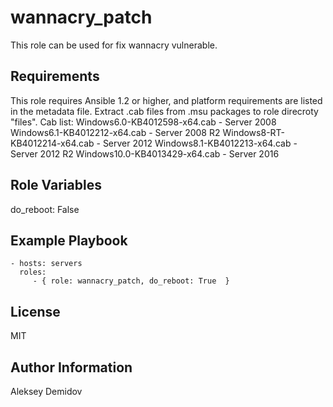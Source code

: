 wannacry_patch
=========

This role can be used for fix wannacry vulnerable.

Requirements
------------

This role requires Ansible 1.2 or higher, and platform requirements are listed in the metadata file.
Extract .cab files from .msu packages to role direcroty "files".
Cab list:
Windows6.0-KB4012598-x64.cab   - Server 2008
Windows6.1-KB4012212-x64.cab   - Server 2008 R2
Windows8-RT-KB4012214-x64.cab  - Server 2012
Windows8.1-KB4012213-x64.cab   - Server 2012 R2
Windows10.0-KB4013429-x64.cab  - Server 2016

Role Variables
--------------

do_reboot: False

Example Playbook
----------------

    - hosts: servers
      roles:
         - { role: wannacry_patch, do_reboot: True  }

License
-------

MIT

Author Information
------------------

Aleksey Demidov